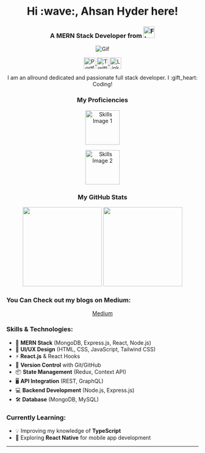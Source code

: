<h1 align="center">Hi :wave:, Ahsan Hyder here!</h1>

<h3 align="center">A MERN Stack Developer from <span>
  <img height="30px" width="30px" src="https://user-images.githubusercontent.com/59872807/89734872-6a279400-da7c-11ea-891e-86ef7e7cf071.jpg" alt="Flag">
  </span></h3>

<p align="center">
  <img src="https://user-images.githubusercontent.com/59872807/89733365-a8b85100-da72-11ea-8677-742c0a8e9187.gif" alt="Gif">
</p>

<p align="center">
  <a href="https://ahsanhyder625.github.io/Portfolio_Ahsan/" target="_blank">
    <img align="center" height="30px" width="30px" src="https://cdn.jsdelivr.net/npm/simple-icons@3.0.1/icons/dev-dot-to.svg" alt="Portfolio" height="20" width="20" />
  </a>
  <a href="https://twitter.com/ahsanhyder625" target="_blank">
    <img align="center" height="30px" width="30px" src="https://cdn.jsdelivr.net/npm/simple-icons@3.0.1/icons/twitter.svg" alt="Twitter" height="20" width="20" />
  </a>
  <a href="https://www.linkedin.com/in/ahsan-hyder-a27663135" target="_blank">
    <img align="center" height="30px" width="30px" src="https://cdn.jsdelivr.net/npm/simple-icons@3.0.1/icons/linkedin.svg" alt="LinkedIn" height="20" width="20" />
  </a>
</p>

<p align="center">
  I am an allround dedicated and passionate full stack developer. I :gift_heart: Coding!
</p>

<h3 align="center">My Proficiencies</h3>
<p align="center">
  <img height="90px" src="https://user-images.githubusercontent.com/59872807/89734383-7827e580-da79-11ea-9840-299bc8b32335.jpg" alt="Skills Image 1">
</p>
<p align="center">
  <img height="90px" src="https://user-images.githubusercontent.com/59872807/89734655-0bade600-da7b-11ea-91e3-a38a9d86eb25.jpg" alt="Skills Image 2">
</p>

<h3 align="center">My GitHub Stats</h3>
<p align='center'>
  <img src="https://github-readme-stats.vercel.app/api?username=ahsanhyder625&theme=dark&show_icons=true&count_private=true" height="207px" /> 
  <img src="https://github-readme-stats.vercel.app/api/top-langs/?username=ahsanhyder625&theme=dark" height="207px" />
</p>

<h3>You Can Check out my blogs on Medium:</h3>
<p align="center">
  <a href="https://medium.com/@ahsanhyder625" target="_blank">Medium</a>
</p>

<h3>Skills & Technologies:</h3>
<ul>
  <li>🚀 <strong>MERN Stack</strong> (MongoDB, Express.js, React, Node.js)</li>
  <li>🎨 <strong>UI/UX Design</strong> (HTML, CSS, JavaScript, Tailwind CSS)</li>
  <li>⚡ <strong>React.js</strong> & React Hooks</li>
  <li>🔧 <strong>Version Control</strong> with Git/GitHub</li>
  <li>📦 <strong>State Management</strong> (Redux, Context API)</li>
  <li>🖥️ <strong>API Integration</strong> (REST, GraphQL)</li>
  <li>💻 <strong>Backend Development</strong> (Node.js, Express.js)</li>
  <li>🛠️ <strong>Database</strong> (MongoDB, MySQL)</li>
</ul>

<h3>Currently Learning:</h3>
<ul>
  <li>💡 Improving my knowledge of <strong>TypeScript</strong></li>
  <li>📱 Exploring <strong>React Native</strong> for mobile app development</li>
</ul>

---

<!--
**ahsanhyder625/ahsanhyder625** is a ✨ _special_ ✨ repository because its `README.md` (this file) appears on your GitHub profile.

Here are some ideas to get you started:

- 🔭 I’m currently working on ...
- 🌱 I’m currently learning ...
- 👯 I’m looking to collaborate on ...
- 🤔 I’m looking for help with ...
- 💬 Ask me about ...
- 📫 How to reach me: ...
- 😄 Pronouns: ...
- ⚡ Fun fact: ...
-->
